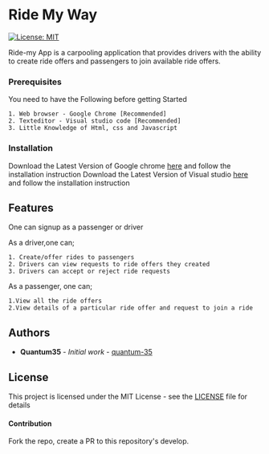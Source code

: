 # Ride My Way
[![License: MIT](https://img.shields.io/badge/License-MIT-yellow.svg)](https://opensource.org/licenses/MIT)

Ride-my App is a carpooling application that provides drivers with the ability to create ride offers
and passengers to join available ride offers.

### Prerequisites

You need to have the Following before getting Started

```
1. Web browser - Google Chrome [Recommended]
2. Texteditor - Visual studio code [Recommended]
3. Little Knowledge of Html, css and Javascript
```
### Installation
Download the Latest Version of Google chrome [here](https://chrome.en.softonic.com/download) and follow the installation instruction
Download the Latest Version of Visual studio [here](https://code.visualstudio.com/download) and follow the installation instruction
## Features
One can signup as a passenger or driver

As a driver,one can;
```
1. Create/offer rides to passengers
2. Drivers can view requests to ride offers they created
3. Drivers can accept or reject ride requests
```
As a passenger, one can;
```
1.View all the ride offers
2.View details of a particular ride offer and request to join a ride
```

## Authors

* **Quantum35** - *Initial work* - [quantum-35](https://github.com/Quantum-35/Ride_My_Way/)

## License

This project is licensed under the MIT License - see the [LICENSE](LICENSE) file for details

#### Contribution
Fork the repo, create a PR to this repository's develop.